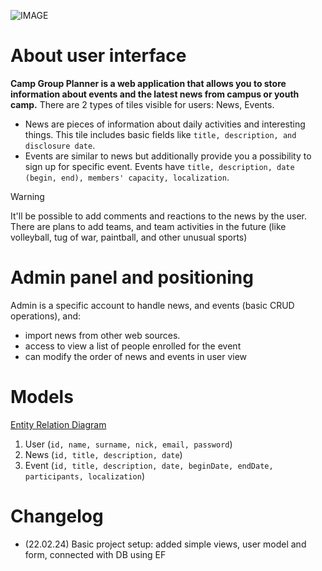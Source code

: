 ![IMAGE](https://cf.bstatic.com/xdata/images/hotel/max1024x768/440079820.jpg?k=2f90bc43ab5620d6aa391955ec0eddefb09866d1fc93e5e243dee7a95bf38418&o=&hp=1)
# About user interface
**Camp Group Planner is a web application that allows you to store information about events and the latest news from campus or youth camp.**
There are 2 types of tiles visible for users: News, Events.
- News are pieces of information about daily activities and interesting things. This tile includes basic fields like `title, description, and disclosure date`.
- Events are similar to news but additionally provide you a possibility to sign up for specific event. Events have `title, description, date (begin, end), members' capacity, localization`.

> [!WARNING]
> It'll be possible to add comments and reactions to the news by the user.
> There are plans to add teams, and team activities in the future (like volleyball, tug of war, paintball, and other unusual sports)

# Admin panel and positioning
Admin is a specific account to handle news, and events (basic CRUD operations), and: 
- import news from other web sources.
- access to view a list of people enrolled for the event
- can modify the order of news and events in user view

# Models
[Entity Relation Diagram](EntityRelationDiagram.drawio)
1. User (`id, name, surname, nick, email, password`)
2. News (`id, title, description, date`)
3. Event (`id, title, description, date, beginDate, endDate, participants, localization`)

# Changelog
- (22.02.24) Basic project setup: added simple views, user model and form, connected with DB using EF
